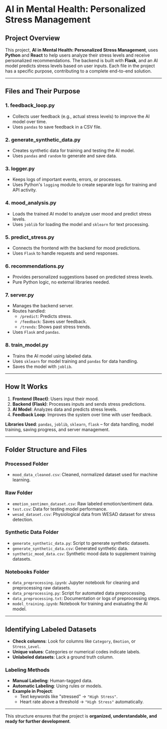 # AI in Mental Health: Personalized Stress Management

## Project Overview
This project, **AI in Mental Health: Personalized Stress Management**, uses **Python** and **React** to help users analyze their stress levels and receive personalized recommendations. The backend is built with **Flask**, and an AI model predicts stress levels based on user inputs. Each file in the project has a specific purpose, contributing to a complete end-to-end solution.

---

## Files and Their Purpose

### **1. feedback_loop.py**
- Collects user feedback (e.g., actual stress levels) to improve the AI model over time.
- Uses `pandas` to save feedback in a CSV file.

### **2. generate_synthetic_data.py**
- Creates synthetic data for training and testing the AI model.
- Uses `pandas` and `random` to generate and save data.

### **3. logger.py**
- Keeps logs of important events, errors, or processes.
- Uses Python's `logging` module to create separate logs for training and API activity.

### **4. mood_analysis.py**
- Loads the trained AI model to analyze user mood and predict stress levels.
- Uses `joblib` for loading the model and `sklearn` for text processing.

### **5. predict_stress.py**
- Connects the frontend with the backend for mood predictions.
- Uses `Flask` to handle requests and send responses.

### **6. recommendations.py**
- Provides personalized suggestions based on predicted stress levels.
- Pure Python logic, no external libraries needed.

### **7. server.py**
- Manages the backend server.
- Routes handled:
  - `/predict`: Predicts stress.
  - `/feedback`: Saves user feedback.
  - `/trends`: Shows past stress trends.
- Uses `Flask` and `pandas`.

### **8. train_model.py**
- Trains the AI model using labeled data.
- Uses `sklearn` for model training and `pandas` for data handling.
- Saves the model with `joblib`.

---

## How It Works
1. **Frontend (React)**: Users input their mood.  
2. **Backend (Flask)**: Processes inputs and sends stress predictions.  
3. **AI Model**: Analyzes data and predicts stress levels.  
4. **Feedback Loop**: Improves the system over time with user feedback.  

**Libraries Used**: `pandas`, `joblib`, `sklearn`, `flask` – for data handling, model training, saving progress, and server management.

---

## Folder Structure and Files

### **Processed Folder**
- `mood_data_cleaned.csv`: Cleaned, normalized dataset used for machine learning.

### **Raw Folder**
- `emotion_sentimen_dataset.csv`: Raw labeled emotion/sentiment data.
- `test.csv`: Data for testing model performance.
- `wesad_dataset.csv`: Physiological data from WESAD dataset for stress detection.

### **Synthetic Data Folder**
- `generate_synthetic_data.py`: Script to generate synthetic datasets.
- `generate_synthetic_data.csv`: Generated synthetic data.
- `synthetic_mood_data.csv`: Synthetic mood data to supplement training datasets.

### **Notebooks Folder**
- `data_preprocessing.ipynb`: Jupyter notebook for cleaning and preprocessing raw datasets.
- `data_preprocessing.py`: Script for automated data preprocessing.
- `data_preprocessing.txt`: Documentation or logs of preprocessing steps.
- `model_training.ipynb`: Notebook for training and evaluating the AI model.

---

## Identifying Labeled Datasets
- **Check columns**: Look for columns like `Category`, `Emotion`, or `Stress_Level`.  
- **Unique values**: Categories or numerical codes indicate labels.  
- **Unlabeled datasets**: Lack a ground truth column.  

### **Labeling Methods**
- **Manual Labeling**: Human-tagged data.  
- **Automatic Labeling**: Using rules or models.  
- **Example in Project**:
  - Text keywords like "stressed" → `"High Stress"`.
  - Heart rate above a threshold → `"High Stress"` automatically.

---

This structure ensures that the project is **organized, understandable, and ready for further development**.

